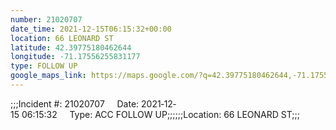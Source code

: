 ```yaml
---
number: 21020707
date_time: 2021-12-15T06:15:32+00:00
location: 66 LEONARD ST
latitude: 42.39775180462644
longitude: -71.17556255831177
type: FOLLOW UP
google_maps_link: https://maps.google.com/?q=42.39775180462644,-71.17556255831177
---
```


;;;Incident #: 21020707     Date: 2021‐12‐15 06:15:32     Type: ACC FOLLOW UP;;;;;;Location: 66 LEONARD ST;;;
